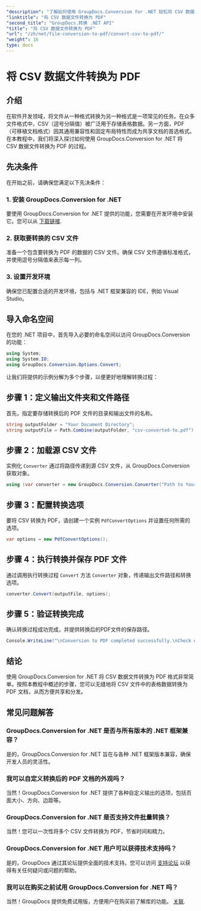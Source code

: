 ```yaml
---
"description": "了解如何使用 GroupDocs.Conversion for .NET 轻松将 CSV 数据文件转换为 PDF。请遵循我们的分步指南。"
"linktitle": "将 CSV 数据文件转换为 PDF"
"second_title": "GroupDocs.转换 .NET API"
"title": "将 CSV 数据文件转换为 PDF"
"url": "/zh/net/file-conversion-to-pdf/convert-csv-to-pdf/"
"weight": 16
type: docs
---
```

# 将 CSV 数据文件转换为 PDF

## 介绍
在软件开发领域，将文件从一种格式转换为另一种格式是一项常见的任务。在众多文件格式中，CSV（逗号分隔值）被广泛用于存储表格数据。另一方面，PDF（可移植文档格式）因其通用兼容性和固定布局特性而成为共享文档的首选格式。在本教程中，我们将深入探讨如何使用 GroupDocs.Conversion for .NET 将 CSV 数据文件转换为 PDF 的过程。
## 先决条件
在开始之前，请确保您满足以下先决条件：
### 1. 安装 GroupDocs.Conversion for .NET
要使用 GroupDocs.Conversion for .NET 提供的功能，您需要在开发环境中安装它。您可以从 [下载链接](https://releases。groupdocs.com/conversion/net/).
### 2. 获取要转换的 CSV 文件
准备一个包含要转换为 PDF 的数据的 CSV 文件。确保 CSV 文件遵循标准格式，并使用逗号分隔值来表示每一列。
### 3. 设置开发环境
确保您已配置合适的开发环境，包括与 .NET 框架兼容的 IDE，例如 Visual Studio。

## 导入命名空间
在您的 .NET 项目中，首先导入必要的命名空间以访问 GroupDocs.Conversion 的功能：
```csharp
using System;
using System.IO;
using GroupDocs.Conversion.Options.Convert;
```

让我们将提供的示例分解为多个步骤，以便更好地理解转换过程：
## 步骤 1：定义输出文件夹和文件路径
首先，指定要存储转换后的 PDF 文件的目录和输出文件的名称。
```csharp
string outputFolder = "Your Document Directory";
string outputFile = Path.Combine(outputFolder, "csv-converted-to.pdf");
```
## 步骤 2：加载源 CSV 文件
实例化 `Converter` 通过将路径传递到源 CSV 文件，从 GroupDocs.Conversion 获取对象。
```csharp
using (var converter = new GroupDocs.Conversion.Converter("Path to Your CSV File"))
```
## 步骤 3：配置转换选项
要将 CSV 转换为 PDF，请创建一个实例 `PdfConvertOptions` 并设置任何所需的选项。
```csharp
var options = new PdfConvertOptions();
```
## 步骤 4：执行转换并保存 PDF 文件
通过调用执行转换过程 `Convert` 方法 `Converter` 对象，传递输出文件路径和转换选项。
```csharp
converter.Convert(outputFile, options);
```
## 步骤 5：验证转换完成
确认转换过程成功完成，并提供转换后的PDF文件的保存路径。
```csharp
Console.WriteLine("\nConversion to PDF completed successfully.\nCheck output in {0}", outputFolder);
```

## 结论
使用 GroupDocs.Conversion for .NET 将 CSV 数据文件转换为 PDF 格式非常简单。按照本教程中概述的步骤，您可以无缝地将 CSV 文件中的表格数据转换为 PDF 文档，从而方便共享和分发。
## 常见问题解答
### GroupDocs.Conversion for .NET 是否与所有版本的 .NET 框架兼容？
是的，GroupDocs.Conversion for .NET 旨在与各种 .NET 框架版本兼容，确保开发人员的灵活性。
### 我可以自定义转换后的 PDF 文档的外观吗？
当然！GroupDocs.Conversion for .NET 提供了各种自定义输出的选项，包括页面大小、方向、边距等。
### GroupDocs.Conversion for .NET 是否支持文件批量转换？
当然！您可以一次性将多个 CSV 文件转换为 PDF，节省时间和精力。
### GroupDocs.Conversion for .NET 用户可以获得技术支持吗？
是的，GroupDocs 通过其论坛提供全面的技术支持。您可以访问 [支持论坛](https://forum.groupdocs.com/c/conversion/11) 以获得有关任何疑问或问题的帮助。
### 我可以在购买之前试用 GroupDocs.Conversion for .NET 吗？
当然！GroupDocs 提供免费试用版，方便用户在购买前了解库的功能。 [关联](https://releases。groupdocs.com/conversion/net/).